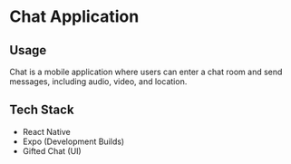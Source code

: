# Chat Application

## Usage

Chat is a mobile application where users can enter a chat room and send messages, including audio, video, and location.

## Tech Stack

-   React Native
-   Expo (Development Builds)
-   Gifted Chat (UI)

